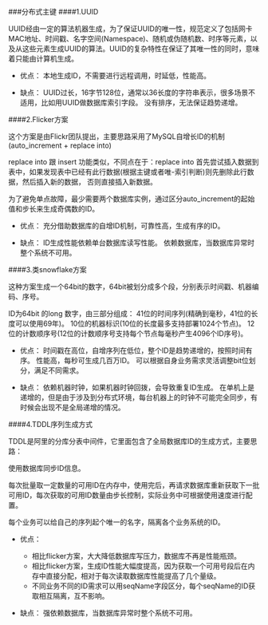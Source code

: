 ###分布式主键
####1.UUID

UUID经由一定的算法机器生成，为了保证UUID的唯一性，规范定义了包括网卡MAC地址、时间戳、名字空间(Namespace)、随机或伪随机数、时序等元素，以及从这些元素生成UUID的算法。UUID的复杂特性在保证了其唯一性的同时，意味着只能由计算机生成。

- 优点：
本地生成ID，不需要进行远程调用，时延低，性能高。

- 缺点：
UUID过长，16字节128位，通常以36长度的字符串表示，很多场景不适用，比如用UUID做数据库索引字段。
没有排序，无法保证趋势递增。

####2.Flicker方案

  这个方案是由Flickr团队提出，主要思路采用了MySQL自增长ID的机制(auto_increment + replace into)
  
  replace into 跟 insert 功能类似，不同点在于：replace into 首先尝试插入数据到表中，如果发现表中已经有此行数据(根据主键或者唯-索引判断)则先删除此行数据，然后插入新的数据， 否则直接插入新数据。
  
  为了避免单点故障，最少需要两个数据库实例，通过区分auto_increment的起始值和步长来生成奇偶数的ID。
  
  - 优点：
  充分借助数据库的自增ID机制，可靠性高，生成有序的ID。
  
  - 缺点：
  ID生成性能依赖单台数据库读写性能。
  依赖数据库，当数据库异常时整个系统不可用。
  
  ####3.类snowflake方案
  
  这种方案生成一个64bit的数字，64bit被划分成多个段，分别表示时间戳、机器编码、序号。 
  
  ID为64bit 的long 数字，由三部分组成：
  41位的时间序列(精确到毫秒，41位的长度可以使用69年)。
  10位的机器标识(10位的长度最多支持部署1024个节点)。
  12位的计数顺序号(12位的计数顺序号支持每个节点每毫秒产生4096个ID序号)。
  
  - 优点：
  时间戳在高位，自增序列在低位，整个ID是趋势递增的，按照时间有序。
  性能高，每秒可生成几百万ID。
  可以根据自身业务需求灵活调整bit位划分，满足不同需求。
  
  - 缺点：
  依赖机器时钟，如果机器时钟回拨，会导致重复ID生成。
  在单机上是递增的，但是由于涉及到分布式环境，每台机器上的时钟不可能完全同步，有时候会出现不是全局递增的情况。
  
  ####4.TDDL序列生成方式
  
  TDDL是阿里的分库分表中间件，它里面包含了全局数据库ID的生成方式，主要思路：
  
  使用数据库同步ID信息。
  
  每次批量取一定数量的可用ID在内存中，使用完后，再请求数据库重新获取下一批可用ID，每次获取的可用ID数量由步长控制，实际业务中可根据使用速度进行配置。
  
  每个业务可以给自己的序列起个唯一的名字，隔离各个业务系统的ID。
  
  - 优点： 
    - 相比flicker方案，大大降低数据库写压力，数据库不再是性能瓶颈。 
    - 相比flicker方案，生成ID性能大幅度提高，因为获取一个可用号段后在内存中直接分配，相对于每次读取数据库性能提高了几个量级。 
    - 不同业务不同的ID需求可以用seqName字段区分，每个seqName的ID获取相互隔离，互不影响。
  
  - 缺点：
  强依赖数据库，当数据库异常时整个系统不可用。